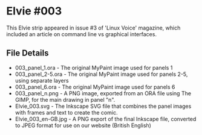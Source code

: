 Elvie #003
==========
This Elvie strip appeared in issue #3 of 'Linux Voice' magazine, which included an article on command line vs graphical interfaces.


File Details
------------
* 003_panel_1.ora            - The original MyPaint image used for panels 1
* 003_panel_2-5.ora          - The original MyPaint image used for panels 2-5, using separate layers
* 003_panel_6.ora            - The original MyPaint image used for panels 6
* 003_panel_n.png            - A PNG image, exported from an ORA file using The GIMP, for the main drawing in panel "n".
* Elvie_003.svg              - The Inkscape SVG file that combines the panel images with frames and text to create the comic.
* Elvie_003_en-GB.jpg        - A PNG export of the final Inkscape file, converted to JPEG format for use on our website (British English)


